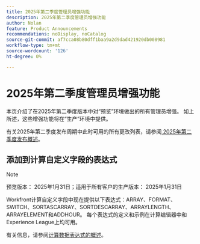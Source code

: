 ```yaml
---
title: 2025年第二季度管理员增强功能
description: 2025年第二季度管理员增强功能
author: Nolan
feature: Product Announcements
recommendations: noDisplay, noCatalog
source-git-commit: af7cca08b80dff1baa9a2d9dad421920db008981
workflow-type: tm+mt
source-wordcount: '126'
ht-degree: 0%

---
```


# 2025年第二季度管理员增强功能

本页介绍了在2025年第二季度版本中对“预览”环境做出的所有管理员增强。 如上所述，这些增强功能将在“生产”环境中提供。

有关2025年第二季度发布周期中此时可用的所有更改列表，请参阅[ 2025年第二季度发布概述](/help/quicksilver/product-announcements/product-releases/25-q2-release-activity/25-q2-release-overview.md)。

## 添加到计算自定义字段的表达式

>[!NOTE]
>
>预览版本： 2025年1月31日；适用于所有客户的生产版本： 2025年1月31日

Workfront计算自定义字段中现在提供以下表达式：ARRAY、FORMAT、SWITCH、SORTASCARRAY、SORTDESCARRAY、ARRAYLENGTH、ARRAYELEMENT和ADDHOUR。 每个表达式的定义和示例在计算编辑器中和Experience League上均可用。

有关信息，请参阅[计算数据表达式的概述](/help/quicksilver/reports-and-dashboards/reports/calc-cstm-data-reports/calculated-data-expressions.md)。
